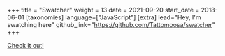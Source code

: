 +++
title = "Swatcher"
weight = 13
date = 2021-09-20
start_date = 2018-06-01
[taxonomies]
language=["JavaScript"]
[extra]
lead="Hey, I'm swatching here"
github_link="https://github.com/Tattomoosa/swatcher"
+++

[Check it out!](https://tattomoosa.github.io/swatcher/)
